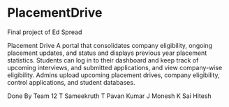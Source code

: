 # PlacementDrive
Final project of Ed Spread

Placement Drive
A portal that consolidates company eligibility, ongoing placement updates, and status and displays previous year placement statistics. Students can log in to their dashboard and keep track of upcoming interviews, and submitted applications, and
view company-wise eligibility. Admins upload upcoming placement drives, company eligibility, control applications, and student databases.

Done By Team 12
T Sameekruth
T Pavan Kumar
J Monesh
K Sai Hitesh
